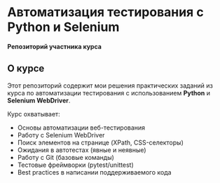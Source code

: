 # Автоматизация тестирования с Python и Selenium  
**Репозиторий участника курса**  

## О курсе  
Этот репозиторий содержит мои решения практических заданий из курса по автоматизации тестирования с использованием **Python** и **Selenium WebDriver**.  

Курс охватывает:  
- Основы автоматизации веб-тестирования  
- Работу с Selenium WebDriver  
- Поиск элементов на странице (XPath, CSS-селекторы)  
- Ожидания в автотестах (явные и неявные)  
- Работу с Git (базовые команды)  
- Тестовые фреймворки (pytest/unittest)  
- Best practices в написании поддерживаемого кода  
